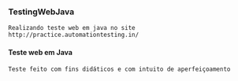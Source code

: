 
### TestingWebJava

`Realizando teste web em java no site http://practice.automationtesting.in/
`

#### Teste web em Java

`
Teste feito com fins didáticos e com intuito de aperfeiçoamento
`
